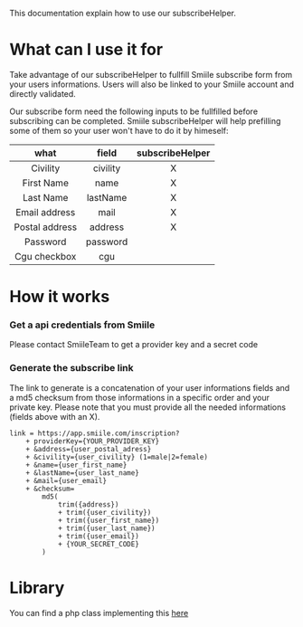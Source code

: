 This documentation explain how to use our subscribeHelper.

# What can I use it for
Take advantage of our subscribeHelper to fullfill Smiile subscribe form from your users informations. Users will also be linked to your Smiile account and directly validated.

Our subscribe form need the following inputs to be fullfilled before subscribing can be completed. Smiile subscribeHelper will help prefilling some of them so your user won't have to do it by himeself:

what | field | subscribeHelper
:---: | :---: | :---:
Civility | civility | X
First Name | name | X
Last Name | lastName | X
Email address | mail | X
Postal address | address | X
Password | password |
Cgu checkbox | cgu |


# How it works
### Get a api credentials from Smiile
Please contact SmiileTeam to get a provider key and a secret code

### Generate the subscribe link
The link to generate is a concatenation of your user informations fields and a md5 checksum from those informations in a specific order and your private key. Please note that you must provide all the needed informations (fields above with an X).

```
link = https://app.smiile.com/inscription?
    + providerKey={YOUR_PROVIDER_KEY}
    + &address={user_postal_adress}
    + &civility={user_civility} (1=male|2=female)
    + &name={user_first_name}
    + &lastName={user_last_name}
    + &mail={user_email}
    + &checksum=
        md5(
            trim({address})
            + trim({user_civility})
            + trim({user_first_name})
            + trim({user_last_name})
            + trim({user_email})
            + {YOUR_SECRET_CODE}
        )
```


# Library
You can find a php class implementing this [here](https://github.com/smiileTeam/subscribeHelper)
